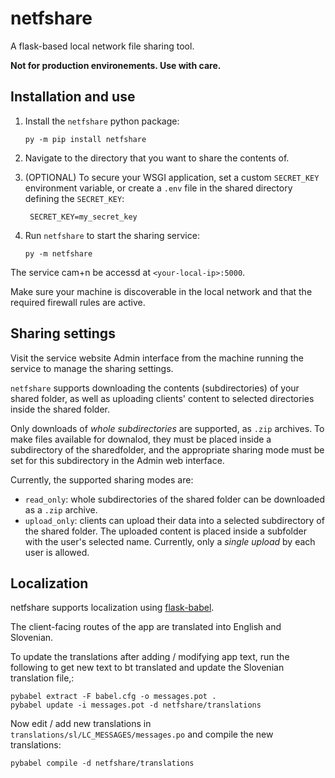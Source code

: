 # netfshare

A flask-based local network file sharing tool.

**Not for production environements. Use with care.**

## Installation and use

1. Install the `netfshare` python package:

    ```py -m pip install netfshare```

2. Navigate to the directory that you want to share the contents of. 

3. (OPTIONAL) To secure your WSGI application, set a custom `SECRET_KEY` environment variable, or create a `.env` file in the shared
   directory defining the `SECRET_KEY`:

        SECRET_KEY=my_secret_key
    
4. Run `netfshare` to start the sharing service:
   
   ```py -m netfshare```

The service cam+n be accessd at `<your-local-ip>:5000`. 

Make sure your machine is discoverable in the local network and that the required firewall rules are active.

## Sharing settings

Visit the service website Admin interface from the machine running the service to manage the sharing settings.

`netfshare` supports downloading the contents (subdirectories) of your shared folder, as well as uploading clients' content to selected directories inside the shared folder.

Only downloads of *whole subdirectories* are supported, as `.zip` archives. To make files available for downalod, they must be placed inside a subdirectory of the sharedfolder, and the appropriate sharing mode must be set for this subdirectory in the Admin web interface. 

Currently, the supported sharing modes are:
 - `read_only`: whole subdirectories of the shared folder can be downloaded as a `.zip` archive.
 - `upload_only`: clients can upload their data into a selected subdirectory of the shared folder. The uploaded content is placed inside a subfolder with the user's selected name. Currently, only a *single upload* by each user is allowed.

 
## Localization

netfshare supports localization using [flask-babel]([s](https://python-babel.github.io/flask-babel/)).

The client-facing routes of the app are translated into English and Slovenian.

To update the translations after adding / modifying app text, run the following to get new text to bt translated and update the Slovenian translation file,:


    pybabel extract -F babel.cfg -o messages.pot .
    pybabel update -i messages.pot -d netfshare/translations


Now edit / add new translations in `translations/sl/LC_MESSAGES/messages.po` and compile the new translations:

    pybabel compile -d netfshare/translations

